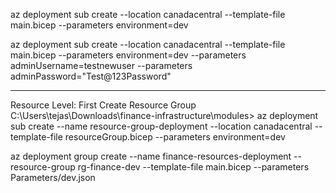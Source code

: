 az deployment sub create --location canadacentral --template-file main.bicep --parameters environment=dev

az deployment sub create --location canadacentral --template-file main.bicep --parameters environment=dev --parameters adminUsername=testnewuser --parameters adminPassword="Test@123Password"

-------------------------------------------------------------------------
Resource Level: 
First Create Resource Group
C:\Users\tejas\Downloads\finance-infrastructure\modules> az deployment sub create --name resource-group-deployment --location canadacentral  --template-file resourceGroup.bicep --parameters environment=dev


az deployment group create --name finance-resources-deployment --resource-group rg-finance-dev --template-file main.bicep --parameters Parameters/dev.json